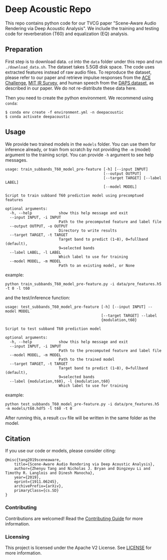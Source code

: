 # Deep Acoustic Repo

This repo contains python code for our TVCG paper "Scene-Aware Audio Rendering via Deep Acoustic Analysis". We include the training and testing code for reverberation (T60) and equalization (EQ) analysis.


## Preparation

First step is to download data. `cd` into the `data` folder under this repo and run `./download_data.sh`. The dataset takes 5.5GB disk space. The code uses extracted features instead of raw audio files. To reproduce the dataset, please refer to our paper and retrieve impulse responses from the [ACE Challenge](http://www.ee.ic.ac.uk/naylor/ACEweb/), [MIT IR Survey](http://mcdermottlab.mit.edu/Reverb/IR_Survey.html), and human speech from the [DAPS dataset](https://ccrma.stanford.edu/~gautham/Site/daps.html), as described in our paper. We do not re-distribute these data here.

Then you need to create the python environment. We recommend using `conda`:
```
$ conda env create -f environment.yml -n deepacoustic
$ conda activate deepacoustic
```

## Usage
We provide two trained models in the `models` folder. You can use them for inference already, or train from scratch by not providing the `-m` (model) argument to the training script. You can provide `-h` argument to see help messages.
```
usage: train_subbands_T60_model_pre-feature [-h] [--input INPUT]
                                            [--output OUTPUT]
                                            [--target TARGET] [--label LABEL]
                                            [--model MODEL]

Script to train subband T60 prediction model using precomptued features

optional arguments:
  -h, --help            show this help message and exit
  --input INPUT, -i INPUT
                        Path to the precomputed feature and label file
  --output OUTPUT, -o OUTPUT
                        Directory to write results
  --target TARGET, -t TARGET
                        Target band to predict (1~8), 0=fullband (default),
                        9=selected bands
  --label LABEL, -l LABEL
                        Which label to use for training
  --model MODEL, -m MODEL
                        Path to an existing model, or None
```
example:
```
python train_subbands_T60_model_pre-feature.py -i data/pre_features.h5 -t 0 -l t60
```
and the test/inference function:
```
usage: test_subbands_T60_model_pre-feature [-h] [--input INPUT] --model MODEL
                                           [--target TARGET] --label
                                           {modulation,t60}

Script to test subband T60 prediction model

optional arguments:
  -h, --help            show this help message and exit
  --input INPUT, -i INPUT
                        Path to the precomputed feature and label file
  --model MODEL, -m MODEL
                        Path to the trained model
  --target TARGET, -t TARGET
                        Target band to predict (1~8), 0=fullband (default),
                        9=selected bands
  --label {modulation,t60}, -l {modulation,t60}
                        Which label to use for training
```
example:
```
python test_subbands_T60_model_pre-feature.py -i data/pre_features.h5 -m models/t60.hdf5 -l t60 -t 0
```
After running this, a result `csv` file will be written in the same folder as the model.

## Citation
If you use our code or models, please consider citing:
```
@misc{tang2019sceneaware,
    title={Scene-Aware Audio Rendering via Deep Acoustic Analysis},
    author={Zhenyu Tang and Nicholas J. Bryan and Dingzeyu Li and Timothy R. Langlois and Dinesh Manocha},
    year={2019},
    eprint={1911.06245},
    archivePrefix={arXiv},
    primaryClass={cs.SD}
}
```

### Contributing

Contributions are welcomed! Read the [Contributing Guide](./.github/CONTRIBUTING.md) for more information.

### Licensing

This project is licensed under the Apache V2 License. See [LICENSE](LICENSE) for more information.
